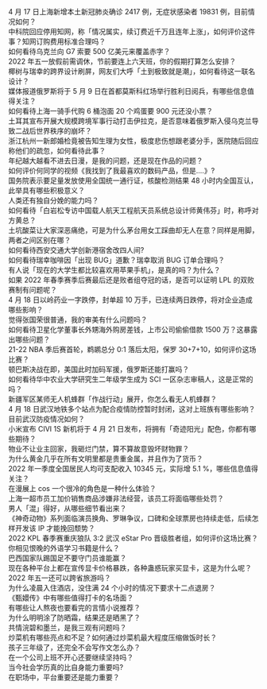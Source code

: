 4 月 17 日上海新增本土新冠肺炎确诊 2417 例，无症状感染者 19831 例，目前情况如何？  
中科院回应停用知网，称「情况属实，续订费近千万且连年上涨」，如何评价这件事？知网订购费用标准合理吗？  
如何看待乌克兰向 G7 索要 500 亿美元来覆盖赤字？  
2022 年五一放假前需调休，节前要连上六天班，你的假期打算怎么安排？  
椰树与瑞幸的跨界设计刷屏，网友们大呼「土到极致就是潮」，如何看待这一联名设计？  
媒体报道俄罗斯将于 5 月 9 日在首都莫斯科红场举行胜利日阅兵，有哪些信息值得关注？  
如何看待上海一骑手代购 6 桶泡面 20 个鸡蛋要 900 元还没小票？  
土耳其宣布开展大规模跨境军事行动打击伊拉克，是否意味着俄罗斯入侵乌克兰导致二战后世界秩序的崩坏？  
浙江杭州一新郎婚检竟被告知生理为女性，极度悲伤想跟老婆分手，医院随后回应称他们的疏忽，如何看待此事？  
年纪越大越看不进去日漫，是我的问题，还是现在作品的问题？  
如何评价何同学的视频《我找到了我最喜欢的数码产品，但是....》?  
国务院表示要足量发放使用全国统一通行证，核酸检测结果 48 小时内全国互认，此举具有哪些积极意义？  
人类还有独自分娩的能力吗？  
如何看待「白岩松专访中国载人航天工程航天员系统总设计师黄伟芬」时，称呼对方黄总？  
土坑酸菜让大家深恶痛绝，可是为什么茅台用女工踩曲却无人在意？同样是用脚，两者之间区别在哪？  
如何看待西安交通大学创新港宿舍改四人间?  
如何看待瑞幸咖啡因「出现 BUG」道歉？瑞幸取消 BUG 订单合理吗？  
有人说「现在的大学生都比较喜欢用苹果手机」，是真的吗？为什么？  
如果 2022 年春季赛季后赛最后还是败者组夺冠的话，是否可以证明 LPL 的双败赛制有问题呢？  
4 月 18 日以岭药业一字跌停，封单超 10 万手，已连续两日跌停，将对企业造成哪些影响？  
觉得张国荣很普通，我的审美有什么问题吗？  
如何看待卫星化学董事长外甥海外购房差钱，上市公司偷偷借款 1500 万？这暴露出哪些问题？  
21-22 NBA 季后赛首轮，鹈鹕总分 0:1 落后太阳，保罗 30+7+10，如何评价这场比赛？  
顿巴斯决战在即，美国此时加码军援，俄罗斯还能打赢吗？  
如何看待华中农业大学研究生二年级学生成为 SCI 一区杂志审稿人，这是正常的吗？  
新疆军区某师无人机蜂群「作战行动」展开，你怎么看无人机蜂群？  
4 月 18 日武汉地铁多个站点为配合疫情防控暂时封闭，这对上班族有哪些影响？目前武汉防疫情况如何？  
小米宣布 CIVI 1S 新机将于 4 月 21 日发布，将拥有「奇迹阳光」配色，你都有哪些期待？  
物业不让业主回家，我砸烂门禁，算不算故意毁坏财物罪？  
为什么黄金几乎在所有文明里都是贵重金属，并且作为了货币？  
2022 年一季度全国居民人均可支配收入 10345 元，实际增 5.1 %，哪些信息值得关注？  
在漫展上 cos 一个很冷的角色是一种什么体验？  
上海一超市员工加价销售商品涉嫌非法经营，该员工将面临哪些处罚？  
男人「混」得好，从哪些细节看出来？  
《神奇动物》系列面临演员换角、罗琳争议，口碑和全球票房也持续走低，后续怎样开发该 IP 才能挽回颓势？  
2022 KPL 春季赛重庆狼队 3:2 武汉 eStar Pro 晋级胜者组，如何评价这场比赛？  
你相见恨晚的外语学习书籍是什么？  
巴西国家队踢国足不要守门员谁能赢？  
现在各种平台上都在宣传显卡价格暴跌，各种蛊惑玩家买显卡，这是为什么呢？  
2022 年五一还可以跨省旅游吗？  
为什么凌晨入住酒店，没住满 24 个小时的情况下要求十二点退房？  
《甄嬛传》中有哪些值得打卡的名场面？  
有哪些让人熬夜也要看完的言情小说推荐？  
为什么明明涂了防晒霜，结果还是晒黑了？  
共情浣碧和墨兰，是我三观有问题吗？  
炒菜机有哪些亮点和不足？如何通过炒菜机最大程度压缩做饭时长？  
孩子三年级了，还完全不会写作文怎么办？  
在一个公司上班不开心还要继续坚持吗？  
当今社会学历真的比自身能力重要吗?  
在职场中，平台重要还是能力重要？  
